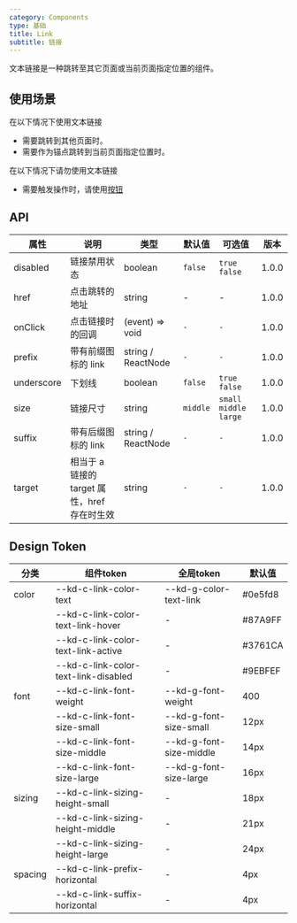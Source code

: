 ```yaml
---
category: Components
type: 基础
title: Link
subtitle: 链接
---
```


文本链接是一种跳转至其它页面或当前页面指定位置的组件。
## 使用场景

在以下情况下使用文本链接
- 需要跳转到其他页面时。
- 需要作为锚点跳转到当前页面指定位置时。

在以下情况下请勿使用文本链接
- 需要触发操作时，请使用[按钮](/components/button/)

## API

| 属性 | 说明 | 类型 | 默认值 | 可选值 | 版本 |
| --- | --- | --- | --- | --- | --- |
| disabled | 链接禁用状态 | boolean | `false` | `true` `false` | 1.0.0 |
| href | 点击跳转的地址 | string | - | - | 1.0.0 |
| onClick | 点击链接时的回调 | (event) => void | `-` | `-` | 1.0.0 |
| prefix | 带有前缀图标的 link | string / ReactNode | `-` | `-` | 1.0.0 |
| underscore | 下划线 | boolean | `false` | `true` `false` | 1.0.0 |
| size | 链接尺寸 | string | `middle` | `small` `middle` `large` | 1.0.0 |
| suffix | 带有后缀图标的 link | string / ReactNode | `-` | `-` | 1.0.0 |
| target | 相当于 a 链接的 target 属性，href 存在时生效 | string | `-` | `-` | 1.0.0 |

## Design Token

| 分类 | 组件token | 全局token | 默认值 |
| --- | --- | --- | --- |
| color | --kd-c-link-color-text | --kd-g-color-text-link | #0e5fd8 |
|  | --kd-c-link-color-text-link-hover | - | #87A9FF |
|  | --kd-c-link-color-text-link-active | - | #3761CA |
|  | --kd-c-link-color-text-link-disabled | - | #9EBFEF |
| font | --kd-c-link-font-weight | --kd-g-font-weight | 400 |
|  | --kd-c-link-font-size-small | --kd-g-font-size-small | 12px |
|  | --kd-c-link-font-size-middle | --kd-g-font-size-middle | 14px |
|  | --kd-c-link-font-size-large | --kd-g-font-size-large | 16px |
| sizing | --kd-c-link-sizing-height-small | - | 18px |
|  | --kd-c-link-sizing-height-middle | - | 21px |
|  | --kd-c-link-sizing-height-large | - | 24px |
| spacing | --kd-c-link-prefix-horizontal | - | 4px |
|  | --kd-c-link-suffix-horizontal | - | 4px |
